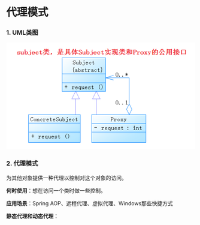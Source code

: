 # 代理模式

### 1. UML类图

![1532514855726](./image/1532514855726.png)

### 2. 代理模式

为其他对象提供一种代理以控制对这个对象的访问。

**何时使用**：想在访问一个类时做一些控制。

**应用场景**：Spring AOP、远程代理、虚拟代理、Windows那些快捷方式

**静态代理和动态代理**：